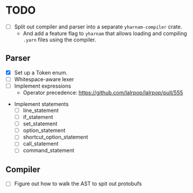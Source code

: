 # TODO

* [ ] Split out compiler and parser into a separate `yharnam-compiler` crate.
  * And add a feature flag to `yharnam` that allows loading and compiling `.yarn` files using the compiler.

## Parser
* [x] Set up a Token enum.
* [ ] Whitespace-aware lexer
* [ ] Implement expressions
  * Operator precedence: https://github.com/lalrpop/lalrpop/pull/555
* Implement statements
  * [ ] line_statement
  * [ ] if_statement
  * [ ] set_statement
  * [ ] option_statement
  * [ ] shortcut_option_statement
  * [ ] call_statement
  * [ ] command_statement

## Compiler
* [ ] Figure out how to walk the AST to spit out protobufs
